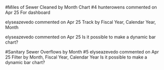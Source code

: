 #Miles of Sewer Cleaned by Month Chart #4
hunterowens commented on Apr 25
For dashboard
     
elyseazevedo commented on Apr 25
Track by Fiscal Year, Calendar Year, Month
     
elyseazevedo commented on Apr 25
Is it possible to make a dynamic bar chart?

#Sanitary Sewer Overflows by Month #5
elyseazevedo commented on Apr 25
Filter by Month, Fiscal Year, Calendar Year
Is it possible to make a dynamic bar chart?
